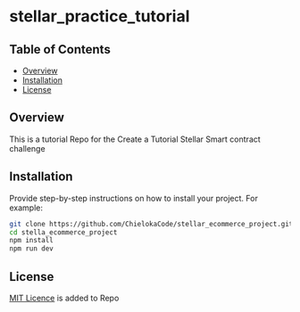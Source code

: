 # stellar_practice_tutorial

## Table of Contents

- [Overview](#overview)
- [Installation](#installation)
- [License](#license)


## Overview
This is a tutorial Repo for the Create a Tutorial Stellar Smart contract challenge

## Installation

Provide step-by-step instructions on how to install your project. For example:

```bash
git clone https://github.com/ChielokaCode/stellar_ecommerce_project.git
cd stella_ecommerce_project
npm install
npm run dev
```

## License

[MIT Licence](https://github.com/ChielokaCode/stellar_practice_tutorial/blob/main/LICENSE) is added to Repo
